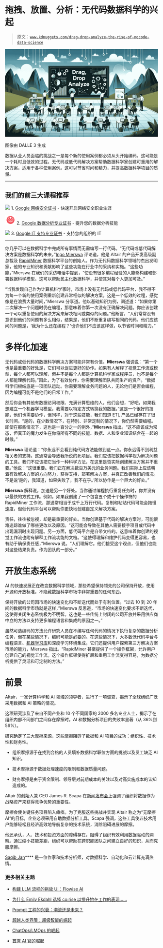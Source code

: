 # 拖拽、放置、分析：无代码数据科学的兴起

> 原文：[`www.kdnuggets.com/drag-drop-analyze-the-rise-of-nocode-data-science`](https://www.kdnuggets.com/drag-drop-analyze-the-rise-of-nocode-data-science)

![拖拽、放置、分析：无代码数据科学的兴起](img/e54211135defeaf4941837bf46728427.png)

图像由 DALLE 3 生成

数据从业人员面临的挑战之一是每个新的使用案例都必须从头开始编码。这可能是一个耗时且低效的过程。无代码或低代码解决方案帮助数据科学家创建可重用的解决方案，适用于各种使用案例。这可以节省时间和精力，并提高数据科学项目的质量。

* * *

## 我们的前三大课程推荐

![](img/0244c01ba9267c002ef39d4907e0b8fb.png) 1\. [Google 网络安全证书](https://www.kdnuggets.com/google-cybersecurity) - 快速开启网络安全职业生涯

![](img/e225c49c3c91745821c8c0368bf04711.png) 2\. [Google 数据分析专业证书](https://www.kdnuggets.com/google-data-analytics) - 提升您的数据分析技能

![](img/0244c01ba9267c002ef39d4907e0b8fb.png) 3\. [Google IT 支持专业证书](https://www.kdnuggets.com/google-itsupport) - 支持您的组织的 IT

* * *

你几乎可以在数据科学中完成所有事情而无需编写一行代码。“无代码或低代码解决方案是数据科学的未来，”[Ingo Mierswa](https://www.linkedin.com/in/ingomierswa) 评论道，他是 Altair 的产品开发高级副总裁及 [RapidMiner](https://rapidminer.com/) 数据科学平台的创始人。作为无代码数据科学领域的杰出发明家，他的专业知识和贡献影响了这些功能在行业中的采纳和实施。“这些功能，”Mierswa 在我们的采访电话中提到，“使没有很多编程经验的人能够构建和部署数据科学模型。这可以帮助民主化数据科学，并使其对每个人更加可及。”

“当我发现自己作为计算机科学家时，市场上没有无代码或低代码平台，我不得不为每一个新的使用案例重新创建非常相似的解决方案。这是一个低效的过程，感觉像是在浪费大量时间，”Mierswa 分享道。他以基础知识为例，阐述道：“如果你第二次解决一个问题时仍在编程，那意味着你第一次没有正确解决问题。你应该创建一个可以重复使用的解决方案来解决相同或类似的问题。”他断言，“人们常常没有意识到他们的问题有多么相似，结果是，他们不断重复编写相同的代码。他们应该问的问题是，‘我为什么还在编程？’也许他们不应该这样做，以节省时间和精力。”

# 多样化加速

无代码或低代码的数据科学解决方案可能非常有价值。**Mierswa** 强调说：“第一个也是最重要的好处是，它们可以促进更好的协作。如果有人解释了视觉工作流或模型，每个人都可以理解，但并不是每个人都是计算机科学家或程序员，也不是每个人都能理解代码。”因此，为了有效协作，你需要理解团队共同生产的资产。“数据科学归根结底是一项团队运动。你需要理解业务问题的人，无论他们是否会编程，因为编程可能不是他们的日常工作。”

然后你会有其他有数据访问权限、充满计算思维的人，他们会想，“好吧，如果我想建立一个机器学习模型，我需要以特定方式转换我的数据。”这是一个很好的技能，他们也需要协作，但同样，对于这些技能，我们知道 ETL 产品已经存在了很长时间。“是的，在少数情况下，在特别、非常定制的情况下，你仍然需要编程。即使在那些情况下，这也是一百分之一的例外，”**Mierswa** 指出。“这不应该成为常态，但真正的魔力发生在你将所有不同的技能、数据、人和专业知识结合在一起的时候。”

**Mierswa** 理论道：“你永远不会看到纯代码方法能做到这一点。你永远得不到利益相关者的支持。这通常会导致我所说的死项目。我们应该把数据科学视为解决问题的工具。我们不应该把它当作一种科学方法，在这里是否实际创建解决方案并不重要。”他说：“这很重要。我们正在解决数百万美元的业务问题。我们实际上应该朝着有效解决方案的方向努力，获得支持，部署解决方案，并真正改善我们的情况。不是说‘是的，我知道，如果失败了，我不在乎。’所以协作是一个巨大的好处。”

**Mierswa** 解释说，加速是另一个好处。当你通过编程执行重复任务时，你并没有以最快的方式工作。例如，如果我创建了一个包含五个或十个操作符的 RapidMiner 工作流，那通常相当于成千上万行代码。复制和粘贴代码可能会拖慢速度，但低代码平台可以帮助你更快地创建自定义解决方案。

责任，往往被忽视，却是最重要的好处。当你创建基于代码的解决方案时，可能很难追踪谁做了哪些更改以及原因。“这可能会导致在其他人需要接手项目或代码中出现漏洞时出现问题。另一方面，低代码平台是自带文档的。这意味着你创建的视觉工作流也附有解释工作流功能的文档。“这使得理解和维护代码变得更容易，也有助于确保责任感，”Mierswa 说。“人们理解它。他们接受这个观点，但他们也能对这些结果负责。作为团队的一部分。”

# 开放生态系统

AI 的快速发展正在改变数据科学领域，那些希望保持领先的公司保持开放，使用开源和开放标准，不隐藏数据科学市场中非常重要的任何东西。

保持开放的公司因市场的快速变化和不断迭代而处于有利位置。“过去 10 到 20 年间的数据科学市场就是这样，”Mierswa 反思道，“市场的快速变化要求不断迭代，这使得关闭生态系统极为不明智。这也是一些传统上封闭的公司开放并采用供应商中立的方法以支持更多编程语言和集成的原因之一。”

虽然可选编码的方法允许研究人员在不编写任何代码的情况下执行复杂的数据分析任务，但在某些情况下，编码可能是必要的。在这些情况下，大多数低代码平台与编程语言、[机器学习库](https://kanger.dev/article/machine-learning-libraries)和深度学习环境集成。它们还提供用户探索第三方解决方案市场的能力，Mierswa 指出。“RapidMiner 甚至提供了一个操作框架，允许用户创建自己的视觉工作流。这个操作框架使得扩展和重用工作流变得容易，为数据分析提供了灵活和可定制的方法。”

# 前景

Altair，一家计算科学和 AI 领域的领导者，进行了一项调查，揭示了全球组织广泛采用数据和 AI 策略的情况。

这项研究涉及了来自不同产业和 10 个不同国家的 2000 多名专业人士，揭示了在组织内部不同部门之间存在摩擦时，AI 和数据分析项目的失败率显著（从 36%到 56%）。

研究确定了三大摩擦来源，这些摩擦阻碍了数据和 AI 项目的成功：组织性、技术性和财务性。

+   组织摩擦源于在找到合格的人员填补数据科学职位方面的挑战以及员工缺乏 AI 知识。

+   技术摩擦源于数据处理速度的限制和数据质量问题。

+   财务摩擦是由于资金限制、领导层对前期成本的关注以及对高实施成本的认知造成的。

Altair 的创始人兼 CEO James R. Scapa 在[新闻发布会](https://altair.com/newsroom/news-releases/altair-global-survey-reveals-significant-opportunities-to-improve-efficiency-scale-and-success-of-enterprise-ai-and-data-projects)上强调了组织将数据作为战略资产来获得竞争优势的重要性。

摩擦会使关键任务项目陷入瘫痪。为了克服这些挑战并实现 Altair 称之为“无摩擦 AI”的目标，企业必须采用自助数据分析工具。Scapa 强调，这些工具使非技术用户能够轻松且经济高效地导航复杂的技术系统，消除阻碍进展的摩擦。

他还承认，人、技术和投资方面的障碍存在，阻碍了组织有效利用数据驱动的洞察。通过缩小技能差距，组织可以帮助在跨职能团队之间建立良好的知识，从而克服摩擦。

**[](https://www.linkedin.com/in/s-jan/)**[Saqib Jan](https://www.linkedin.com/in/s-jan/)**** 是一位作家和技术分析师，对数据科学、自动化和云计算充满热情。

### 更多相关主题

+   [构建 LLM 流程的拖放 UI：Flowise AI](https://www.kdnuggets.com/2023/07/draganddrop-ui-building-llm-flows-flowise-ai.html)

+   [为什么 Emily Ekdahl 选择 co:rise 以提升她在工作的表现……](https://www.kdnuggets.com/2022/08/corise-emily-ekdahl-chose-corise-level-job-performance-machine-learning-engineer.html)

+   [Prompt 工程的兴衰：潮流还是未来？](https://www.kdnuggets.com/the-rise-and-fall-of-prompt-engineering-fad-or-future)

+   [超越人类界限：超级智能的崛起](https://www.kdnuggets.com/beyond-human-boundaries-the-rise-of-superintelligence)

+   [ChatOps/LMOps 的崛起](https://www.kdnuggets.com/2023/05/rise-chatopslmops.html)

+   [首席 AI 官的崛起](https://www.kdnuggets.com/the-rise-of-chief-ai-officer)
